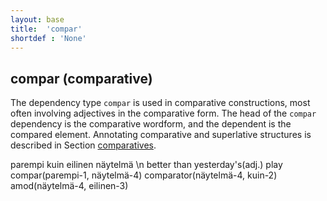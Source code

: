 ```yaml
---
layout: base
title:  'compar'
shortdef : 'None'
---
```


## compar (comparative)

The dependency type `compar` is used in comparative constructions, most often involving adjectives in the comparative form. The head of the `compar` dependency is the comparative wordform, and the dependent is the compared element. Annotating comparative and superlative structures is described in Section [comparatives](#sec-comparatives).


<!-- fname:compar.pdf -->
<div class="sd-parse">
parempi kuin eilinen näytelmä \n better than yesterday's(adj.) play
compar(parempi-1, näytelmä-4)
comparator(näytelmä-4, kuin-2)
amod(näytelmä-4, eilinen-3)
</div>


